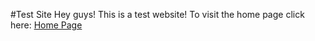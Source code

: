 #Test Site
Hey guys! This is a test website! To visit the home page click here: <a href="https://devarathn.github.io/cv/personalsite.html">Home Page</a>
